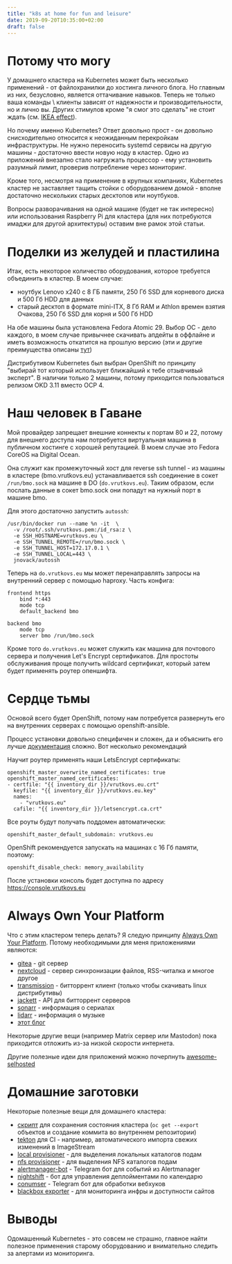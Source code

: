 ```yaml
---
title: "k8s at home for fun and leisure"
date: 2019-09-20T10:35:00+02:00
draft: false
---
```


# Потому что могу

У домашнего кластера на Kubernetes может быть несколько применений - от файлохранилки до хостинга
личного блога. Но главным из них, безусловно, является оттачивание навыков. Теперь не только ваша
команды \ клиенты зависят от надежности и производительности, но и лично вы. Других стимулов кроме
"я смог это сделать" не стоит ждать (см. [IKEA effect](https://en.wikipedia.org/wiki/IKEA_effect)).

Но почему именно Kubernetes? Ответ довольно прост - он довольно снисходительно относится к 
неожиданным перекройкам инфраструктуры. Не нужно переносить systemd сервисы на другую машины - 
достаточно ввести новую ноду в кластер. Одно из приложений внезапно стало нагружать процессор - ему 
установить разумный лимит, проверив потребление через мониторинг.

Кроме того, несмотря на применение в крупных компаниях, Kubernetes кластер не заставляет тащить 
стойки с оборудованием домой - вполне достаточно нескольких старых десктопов или ноутбуков.

Вопросы разворачивания на одной машине (будет не так интересно) или использования 
Raspberry Pi для кластера (для них потребуются имаджи для другой архитектуры) оставим вне рамок этой 
статьи.

# Поделки из желудей и пластилина

Итак, есть некоторое количество оборудования, которое требуется объединить в кластер. В моем случае:

* ноутбук Lenovo x240 с 8 ГБ памяти, 250 Гб SSD для корневого диска и 500 Гб HDD для данных
* старый десктоп в формате mini-ITX, 8 Гб RAM и Athlon времен взятия Очакова, 250 Гб SSD для корня и 500 Гб HDD

На обе машины была установлена Fedora Atomic 29. Выбор ОС - дело каждого, в моем случае привычнее 
скачивать апдейты в оффлайне и иметь возможность откатится на прошлую версию (эти и другие 
преимущества описаны [тут](https://www.projectatomic.io/docs/os-updates/))

Дистрибутивом Kubernetes был выбран OpenShift по принципу "выбирай тот который использует ближайший 
к тебе отзывчивый эксперт". В наличии только 2 машины, потому приходится пользоваться релизом OKD 3.11 
вместо OCP 4.

# Наш человек в Гаване

Мой провайдер запрещает внешние коннекты к портам 80 и 22, потому для внешнего доступа нам потребуется 
виртуальная машина в публичном хостинге с хорошей репутацией. В моем случае это Fedora CoreOS на 
Digital Ocean.

Она служит как промежуточный хост для reverse ssh tunnel - из машины в кластере 
(bmo.vrutkovs.eu) устанавливается ssh соединение в сокет `/run/bmo.sock` на машине в DO (`do.vrutkovs.eu`). 
Таким образом, если послать данные в сокет bmo.sock они попадут на нужный порт в машине bmo.

Для этого достаточно запустить `autossh`:
```
/usr/bin/docker run --name %n -it  \
  -v /root/.ssh/vrutkovs.pem:/id_rsa:z \
  -e SSH_HOSTNAME=vrutkovs.eu \
  -e SSH_TUNNEL_REMOTE=/run/bmo.sock \
  -e SSH_TUNNEL_HOST=172.17.0.1 \
  -e SSH_TUNNEL_LOCAL=443 \
  jnovack/autossh
```

Теперь на `do.vrutkovs.eu` мы может перенаправлять запросы на внутренний сервер с помощью haproxy.
Часть конфига:
```
frontend https
    bind *:443
    mode tcp
    default_backend bmo

backend bmo
    mode tcp
    server bmo /run/bmo.sock
```

Кроме того `do.vrutkovs.eu` может служить как машина для почтового сервера и получения Let's Encrypt 
сертификатов. Для простоты обслуживания проще получить wildcard сертификат, который затем будет 
применять роутер опеншифта.

# Сердце тьмы
Основой всего будет OpenShift, потому нам потребуется развернуть его на внутренних серверах с помощью 
openshift-ansible.

Процесс установки довольно специфичен и сложен, да и объяснить его лучше 
[документация](https://docs.openshift.com/container-platform/3.11/install/index.html) сложно. Вот 
несколько рекомендаций

Научит роутер применять наши LetsEncrypt сертификаты:
```
openshift_master_overwrite_named_certificates: true
openshift_master_named_certificates:
- certfile: "{{ inventory_dir }}/vrutkovs.eu.crt"
  keyfile: "{{ inventory_dir }}/vrutkovs.eu.key"
  names:
    - "vrutkovs.eu"
  cafile: "{{ inventory_dir }}/letsencrypt.ca.crt"
```

Все роуты будут получать поддомен автоматически:
```
openshift_master_default_subdomain: vrutkovs.eu
```

OpenShift рекомендуется запускать на машинах с 16 Гб памяти, поэтому:
```
openshift_disable_check: memory_availability
```

После установки консоль будет доступна по адресу https://console.vrutkovs.eu

# Always Own Your Platform

Что с этим кластером теперь делать? Я следую принципу [Always Own Your Platform](http://www.alwaysownyourplatform.com/).
Потому необходимыми для меня приложениями являются:

* [gitea](https://gitea.io/) - git сервер
* [nextcloud](https://nextcloud.com/) - сервер синхронизации файлов, RSS-читалка и многое другое
* [transmission](https://transmissionbt.com/) - битторрент клиент (только чтобы скачивать linux дистрибутивы)
* [jackett](https://github.com/Jackett/Jackett) - API для битторрент серверов
* [sonarr](https://github.com/Sonarr/Sonarr) - информация о сериалах
* [lidarr](https://github.com/lidarr/Lidarr/) - информация о музыке
* [этот блог](https://github.com/vrutkovs/blog)

Некоторые другие вещи (например Matrix сервер или Mastodon) пока приходится отложить из-за низкой скорости интернета.

Другие полезные идеи для приложений можно почерпнуть [awesome-selhosted](https://github.com/Kickball/awesome-selfhosted)

# Домашние заготовки

Некоторые полезные вещи для домашнего кластера:

* [скрипт](https://github.com/vrutkovs/homelab-openshift-ci/blob/master/git-cluster-state.sh) для сохранения состояния кластера (`oc get --export` объектов и создание коммита во внутреннем репозитории)
* [tekton](https://github.com/tektoncd/pipeline) для CI - например, автоматического импорта свежих изменений в ImageStream
* [local provisioner](https://github.com/kubernetes-sigs/sig-storage-local-static-provisioner) - для выделения локальных каталогов подам
* [nfs provisioner](https://github.com/kubernetes-incubator/external-storage/tree/master/nfs) - для выделения NFS каталогов подам
* [alertmanager-bot](https://github.com/metalmatze/alertmanager-bot) - Telegram бот для событий из Alertmanager
* [nightshift](https://github.com/joyrex2001/nightshift) - бот для управления деплойментами по календарю
* [conumser](https://github.com/vrutkovs/conumser/) - Telegram бот для обработки вебхуков
* [blackbox exporter](https://github.com/prometheus/blackbox_exporter) - для мониторинга инфры и доступности сайтов


# Выводы

Одомашенный Kubernetes - это совсем не страшно, главное найти полезное применения старому оборудованию 
и внимательно следить за алертами из мониторинга.
